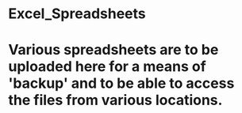 # Excel_Spreadsheets

# Various spreadsheets are to be uploaded here for a means of 'backup' and to be able to access the files from various locations.

